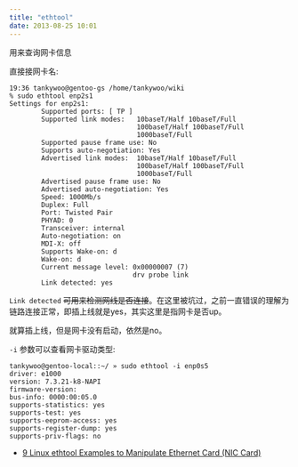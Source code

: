 ```yaml
---
title: "ethtool"
date: 2013-08-25 10:01
---
```



用来查询网卡信息

直接接网卡名:

	19:36 tankywoo@gentoo-gs /home/tankywoo/wiki
	% sudo ethtool enp2s1
	Settings for enp2s1:
			Supported ports: [ TP ]
			Supported link modes:   10baseT/Half 10baseT/Full
									100baseT/Half 100baseT/Full
									1000baseT/Full
			Supported pause frame use: No
			Supports auto-negotiation: Yes
			Advertised link modes:  10baseT/Half 10baseT/Full
									100baseT/Half 100baseT/Full
									1000baseT/Full
			Advertised pause frame use: No
			Advertised auto-negotiation: Yes
			Speed: 1000Mb/s
			Duplex: Full
			Port: Twisted Pair
			PHYAD: 0
			Transceiver: internal
			Auto-negotiation: on
			MDI-X: off
			Supports Wake-on: d
			Wake-on: d
			Current message level: 0x00000007 (7)
								   drv probe link
			Link detected: yes


`Link detected` <strike>可用来检测网线是否连接</strike>。在这里被坑过，之前一直错误的理解为链路连接正常，即插上线就是yes，其实这里是指网卡是否up。

就算插上线，但是网卡没有启动，依然是no。

`-i` 参数可以查看网卡驱动类型:

	tankywoo@gentoo-local::~/ » sudo ethtool -i enp0s5
	driver: e1000
	version: 7.3.21-k8-NAPI
	firmware-version:
	bus-info: 0000:00:05.0
	supports-statistics: yes
	supports-test: yes
	supports-eeprom-access: yes
	supports-register-dump: yes
	supports-priv-flags: no


* [9 Linux ethtool Examples to Manipulate Ethernet Card (NIC Card)](http://www.thegeekstuff.com/2010/10/ethtool-command/)
